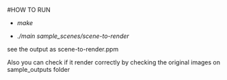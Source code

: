#HOW TO RUN

* *make*

* *./main sample_scenes/scene-to-render*


see the output as scene-to-render.ppm

Also you can check if it render correctly by checking the original images on sample_outputs folder 
